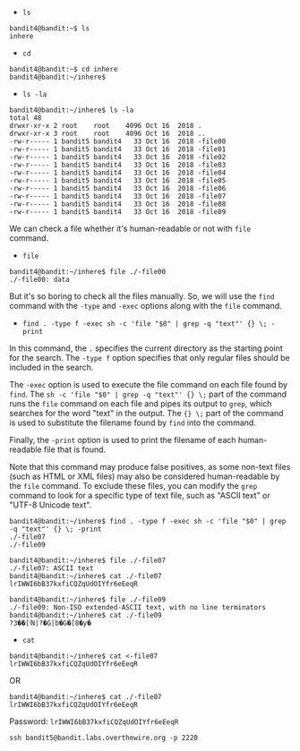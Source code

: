 - `ls`
```
bandit4@bandit:~$ ls
inhere
```

- `cd`
```
bandit4@bandit:~$ cd inhere
bandit4@bandit:~/inhere$
```

- `ls -la`
```
bandit4@bandit:~/inhere$ ls -la
total 48
drwxr-xr-x 2 root    root    4096 Oct 16  2018 .
drwxr-xr-x 3 root    root    4096 Oct 16  2018 ..
-rw-r----- 1 bandit5 bandit4   33 Oct 16  2018 -file00
-rw-r----- 1 bandit5 bandit4   33 Oct 16  2018 -file01
-rw-r----- 1 bandit5 bandit4   33 Oct 16  2018 -file02
-rw-r----- 1 bandit5 bandit4   33 Oct 16  2018 -file03
-rw-r----- 1 bandit5 bandit4   33 Oct 16  2018 -file04
-rw-r----- 1 bandit5 bandit4   33 Oct 16  2018 -file05
-rw-r----- 1 bandit5 bandit4   33 Oct 16  2018 -file06
-rw-r----- 1 bandit5 bandit4   33 Oct 16  2018 -file07
-rw-r----- 1 bandit5 bandit4   33 Oct 16  2018 -file08
-rw-r----- 1 bandit5 bandit4   33 Oct 16  2018 -file09
```

We can check a file whether it's human-readable or not with `file` command.

- `file`
```
bandit4@bandit:~/inhere$ file ./-file00
./-file00: data
```

But it's so boring to check all the files manually. So, we will use the `find` command with the `-type` and `-exec` options along with the `file` command.

- `find . -type f -exec sh -c 'file "$0" | grep -q "text"' {} \; -print`

In this command, the `.` specifies the current directory as the starting point for the search. The `-type f` option specifies that only regular files should be included in the search.

The `-exec` option is used to execute the file command on each file found by `find`. The `sh -c 'file "$0" | grep -q "text"' {} \;` part of the command runs the `file` command on each file and pipes its output to `grep`, which searches for the word "text" in the output. The `{} \;` part of the command is used to substitute the filename found by `find` into the command.

Finally, the `-print` option is used to print the filename of each human-readable file that is found.

Note that this command may produce false positives, as some non-text files (such as HTML or XML files) may also be considered human-readable by the `file` command. To exclude these files, you can modify the `grep` command to look for a specific type of text file, such as "ASCII text" or "UTF-8 Unicode text".

```
bandit4@bandit:~/inhere$ find . -type f -exec sh -c 'file "$0" | grep -q "text"' {} \; -print
./-file07
./-file09
```

```
bandit4@bandit:~/inhere$ file ./-file07
./-file07: ASCII text
bandit4@bandit:~/inhere$ cat ./-file07
lrIWWI6bB37kxfiCQZqUdOIYfr6eEeqR

bandit4@bandit:~/inhere$ file ./-file09
./-file09: Non-ISO extended-ASCII text, with no line terminators
bandit4@bandit:~/inhere$ cat ./-file09
?3��[ٲN|?�G|b�G�[8�y�
```

- `cat`
```
bandit4@bandit:~/inhere$ cat <-file07
lrIWWI6bB37kxfiCQZqUdOIYfr6eEeqR
```

OR

```
bandit4@bandit:~/inhere$ cat ./-file07
lrIWWI6bB37kxfiCQZqUdOIYfr6eEeqR
```

Password: `lrIWWI6bB37kxfiCQZqUdOIYfr6eEeqR`

```
ssh bandit5@bandit.labs.overthewire.org -p 2220
```
